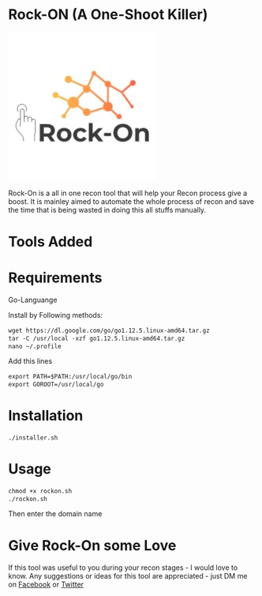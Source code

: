 # Rock-ON (A One-Shoot Killer)
![Rock-ON Logo](logo1.jpg)

Rock-On is a all in one recon tool that will help your Recon process give a boost. It is mainley aimed to automate the whole process of recon and save the time that is being wasted in doing this all stuffs manually.

# Tools Added


# Requirements

Go-Languange

Install by Following methods:
```
wget https://dl.google.com/go/go1.12.5.linux-amd64.tar.gz
tar -C /usr/local -xzf go1.12.5.linux-amd64.tar.gz
nano ~/.profile
```
Add this lines
``` 
export PATH=$PATH:/usr/local/go/bin
export GOROOT=/usr/local/go
```

# Installation

```chmod +x installer.sh
./installer.sh
```

# Usage

```
chmod +x rockon.sh
./rockon.sh
```
Then enter the domain name

# Give Rock-On some Love

If this tool was useful to you during your recon stages - I would love to know. Any suggestions or ideas for this tool are appreciated - just DM me on [Facebook](https://www.facebook.com/silverpoision) or [Twitter](https://twitter.com/SilverPoision)
